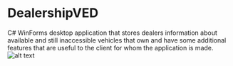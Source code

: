 # DealershipVED
C# WinForms desktop application that stores dealers information about available and still inaccessible vehicles that own and have some additional features that are useful to the client for whom the application is made.
![alt text](http://i63.tinypic.com/1rt0sm.png)





 
